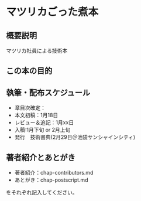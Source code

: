 # マツリカごった煮本

## 概要説明
マツリカ社員による技術本

## この本の目的



## 執筆・配布スケジュール

* 章目次確定：
* 本文初稿：1月18日
* レビュー＆追記：1月xx日
* 入稿:1月下旬 or 2月上旬
* 発行　技術書典(2月29日＠池袋サンシャインシティ)

## 著者紹介とあとがき

* 著者紹介：chap-contributors.md
* あとがき：chap-postscript.md

をそれぞれ記入してください。
